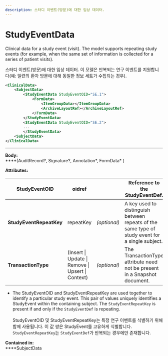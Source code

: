 ```yaml
---
description: 스터디 이벤트(방문)에 대한 임상 데이터.
---
```


# StudyEventData

Clinical data for a study event (visit). The model supports repeating study events (for example, when the same set of information is collected for a series of patient visits).

스터디 이벤트(방문)에 대한 임상 데이터. 이 모델은 반복되는 연구 이벤트를 지원합니다(예: 일련의 환자 방문에 대해 동일한 정보 세트가 수집되는 경우).&#x20;

```xml
<ClinicalData>
    <SubjectData>
        <StudyEventData StudyEventOID="SE.1">
            <FormData>
                <ItemGroupData></ItemGroupData>
                <ArchiveLayoutRef></ArchiveLayoutRef>
            </FormData>
        </StudyEventData>
        <StudyEventData StudyEventOID="SE.2">
        ...
        </StudyEventData>
    <SubjectData>
</ClinicalData>
```

****

**Body:**\
****(AuditRecord?, Signature?, Annotation\*, FormData\* )



**Attributes:**

| **StudyEventOID**       | oidref                                            |              | Reference to the StudyEventDef.                                                                 |
| ----------------------- | ------------------------------------------------- | ------------ | ----------------------------------------------------------------------------------------------- |
| **StudyEventRepeatKey** | repeatKey                                         | _(optional)_ | A key used to distinguish between repeats of the same type of study event for a single subject. |
| **TransactionType**     | (Insert \| Update \| Remove \| Upsert \| Context) | _(optional)_ | The TransactionType attribute need not be present in a Snapshot document.                       |

* The StudyEventOID and StudyEventRepeatKey are used together to identify a particular study event. This pair of values uniquely identifies a StudyEvent within the containing subject. The `StudyEventRepeatKey` is present if and only if the `StudyEventDef` is repeating.\
  \
  StudyEventOID 및 StudyEventRepeatKey는 특정 연구 이벤트를 식별하기 위해 함께 사용됩니다. 이 값 쌍은 StudyEvent를 고유하게 식별합니다. `StudyEventRepeatKey`는 `StudyEventDef`가 반복되는 경우에만 존재합니다.



**Contained in:**\
****SubjectData











